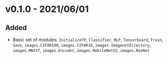 # v0.1.0 - 2021/06/01

## Added

- Basic set of modules: `InitializeTF`, `Classifier`, `MLP`, `Tensorboard`, `Train`, `Save`, `images.CIFAR100`, `images.CIFAR10`, `images.ImagenetDirectory`, `images.MNIST`, `images.Encoder`, `images.MobileNetV2`, `images.ResNet`

